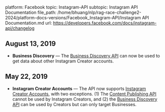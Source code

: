 platform: Facebook
topic: Instagram-API
subtopic: Instagram API Documentation
file_path: /home/bhuang/nlp/rag-race-challenge2-2024/platform-docs-versions/Facebook_Instagram-API/Instagram API Documentation.md
url: https://developers.facebook.com/docs/instagram-api/changelog

## August 13, 2019

* **Business Discovery** — The [Business Discovery API](https://developers.facebook.com/docs/instagram-api/reference/ig-user/business_discovery) can now be used to get data about other Instagram Creator accounts.

[](#)

## May 22, 2019

* **Instagram Creator Accounts** — The API now supports [Instagram Creator Accounts](https://l.facebook.com/l.php?u=https%3A%2F%2Fhelp.instagram.com%2F1158274571010880&h=AT2S36AftXAsJ8guNBtEYTbFxy-mXG7TA2jqUwRQukmO6RBYo12zprJqrWHbxrl5ht6NyEfEByOqtNTrvsVdLRNnuAJgDaxXiskVNRHOD2e3261Ps2RdoxxmGAVRAN4yd1SbLANFCPvyr6xP3-9mbA), with two exceptions. (1) The [Content Publishing API](https://developers.facebook.com/docs/instagram-api/guides/content-publishing) cannot be used by Instagram Creators, and (2) the [Business Discovery API](https://developers.facebook.com/docs/instagram-api/guides/business-discovery) can be used by Creators but can only target Businesses.

[](#)
